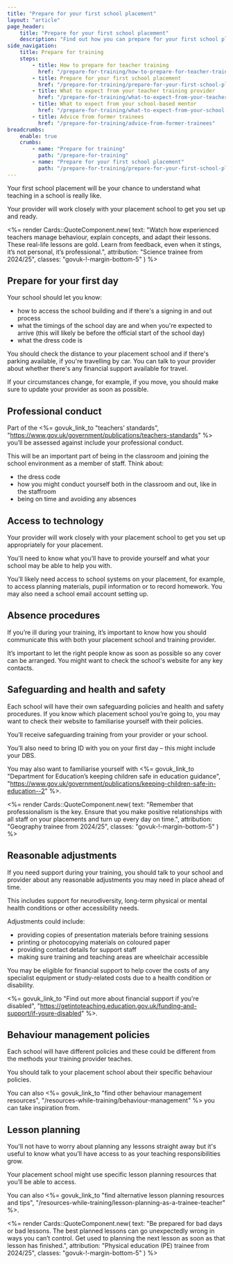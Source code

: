 ```yaml
---
title: "Prepare for your first school placement"
layout: "article"
page_header:
    title: "Prepare for your first school placement"
    description: "Find out how you can prepare for your first school placement, from accessing the school to your professional conduct."
side_navigation:
    title: Prepare for training
    steps:
        - title: How to prepare for teacher training
          href: "/prepare-for-training/how-to-prepare-for-teacher-training"
        - title: Prepare for your first school placement
          href: "/prepare-for-training/prepare-for-your-first-school-placement"
        - title: What to expect from your teacher training provider
          href: "/prepare-for-training/what-to-expect-from-your-teacher-training-provider"
        - title: What to expect from your school-based mentor
          href: "/prepare-for-training/what-to-expect-from-your-school-based-mentor"
        - title: Advice from former trainees
          href: "/prepare-for-training/advice-from-former-trainees"
breadcrumbs: 
    enable: true
    crumbs: 
        - name: "Prepare for training"
          path: "/prepare-for-training"
        - name: "Prepare for your first school placement"
          path: "/prepare-for-training/prepare-for-your-first-school-placement"
---
```


Your first school placement will be your chance to understand what teaching in a school is really like.

Your provider will work closely with your placement school to get you set up and ready.

<%= render Cards::QuoteComponent.new(
    text: "Watch how experienced teachers manage behaviour, explain concepts, and adapt their lessons. These real-life lessons are gold. Learn from feedback, even when it stings, it’s not personal, it’s professional.",
    attribution: "Science trainee from 2024/25",
    classes: "govuk-!-margin-bottom-5"
) %>

## Prepare for your first day

Your school should let you know:

* how to access the school building and if there's a signing in and out process
* what the timings of the school day are and when you're expected to arrive (this will likely be before the official start of the school day)
* what the dress code is

You should check the distance to your placement school and if there's parking available, if you're travelling by car. You can talk to your provider about whether there's any financial support available for travel.

If your circumstances change, for example, if you move, you should make sure to update your provider as soon as possible.

## Professional conduct

Part of the <%= govuk_link_to "teachers’ standards", "https://www.gov.uk/government/publications/teachers-standards" %> you’ll be assessed against include your professional conduct.

This will be an important part of being in the classroom and joining the school environment as a member of staff. Think about:

* the dress code
* how you might conduct yourself both in the classroom and out, like in the staffroom
* being on time and avoiding any absences

## Access to technology

Your provider will work closely with your placement school to get you set up appropriately for your placement.

You'll need to know what you’ll have to provide yourself and what your school may be able to help you with.

You’ll likely need access to school systems on your placement, for example, to access planning materials, pupil information or to record homework. You may also need a school email account setting up.

## Absence procedures

If you’re ill during your training, it’s important to know how you should communicate this with both your placement school and training provider.

It’s important to let the right people know as soon as possible so any cover can be arranged. You might want to check the school's website for any key contacts.

## Safeguarding and health and safety

Each school will have their own safeguarding policies and health and safety procedures. If you know which placement school you’re going to, you may want to check their website to familiarise yourself with their policies.

You’ll receive safeguarding training from your provider or your school.

You’ll also need to bring ID with you on your first day – this might include your DBS.

You may also want to familiarise yourself with <%= govuk_link_to "Department for Education’s keeping children safe in education guidance", "https://www.gov.uk/government/publications/keeping-children-safe-in-education--2" %>.

<%= render Cards::QuoteComponent.new(
    text: "Remember that professionalism is the key. Ensure that you make positive relationships with all staff on your placements and turn up every day on time.",
    attribution: "Geography trainee from 2024/25",
    classes: "govuk-!-margin-bottom-5"
) %>

## Reasonable adjustments

If you need support during your training, you should talk to your school and provider about any reasonable adjustments you may need in place ahead of time.

This includes support for neurodiversity, long-term physical or mental health conditions or other accessibility needs.

Adjustments could include:

- providing copies of presentation materials before training sessions
- printing or photocopying materials on coloured paper
- providing contact details for support staff
- making sure training and teaching areas are wheelchair accessible

You may be eligible for financial support to help cover the costs of any specialist equipment or study-related costs due to a health condition or disability.

<%= govuk_link_to "Find out more about financial support if you're disabled", "https://getintoteaching.education.gov.uk/funding-and-support/if-youre-disabled" %>.

## Behaviour management policies

Each school will have different policies and these could be different from the methods your training provider teaches.

You should talk to your placement school about their specific behaviour policies.

You can also <%= govuk_link_to "find other behaviour management resources", "/resources-while-training/behaviour-management" %> you can take inspiration from. 

## Lesson planning

You'll not have to worry about planning any lessons straight away but it's useful to know what you’ll have access to as your teaching responsibilities grow.

Your placement school might use specific lesson planning resources that you’ll be able to access.

You can also <%= govuk_link_to "find alternative lesson planning resources and tips", "/resources-while-training/lesson-planning-as-a-trainee-teacher" %>.

<%= render Cards::QuoteComponent.new(
    text: "Be prepared for bad days or bad lessons. The best planned lessons can go unexpectedly wrong in ways you can’t control. Get used to planning the next lesson as soon as that lesson has finished.",
    attribution: "Physical education (PE) trainee from 2024/25",
    classes: "govuk-!-margin-bottom-5"
) %>